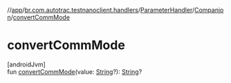 //[app](../../../../index.md)/[br.com.autotrac.testnanoclient.handlers](../../index.md)/[ParameterHandler](../index.md)/[Companion](index.md)/[convertCommMode](convert-comm-mode.md)

# convertCommMode

[androidJvm]\
fun [convertCommMode](convert-comm-mode.md)(value: [String](https://kotlinlang.org/api/latest/jvm/stdlib/kotlin/-string/index.html)?): [String](https://kotlinlang.org/api/latest/jvm/stdlib/kotlin/-string/index.html)?
